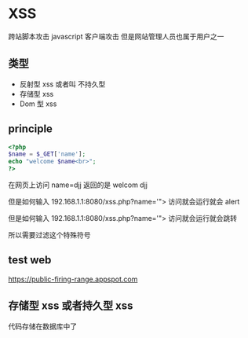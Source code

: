 # XSS
跨站脚本攻击
javascript
客户端攻击
但是网站管理人员也属于用户之一


## 类型
- 反射型 xss 或者叫 不持久型
- 存储型 xss
- Dom 型 xss

## principle
```php
<?php
$name = $_GET['name'];
echo "welcome $name<br>";
?>
```

在网页上访问 name=djj
返回的是 welcom djj

但是如何输入 192.168.1.1:8080/xss.php?name='"><script>alert("djj")</script>
访问就会运行就会 alert

但是如何输入 192.168.1.1:8080/xss.php?name='"><script>location()</script>
访问就会运行就会跳转

所以需要过滤这个特殊符号

## test web
https://public-firing-range.appspot.com

## 存储型 xss 或者持久型 xss
代码存储在数据库中了



